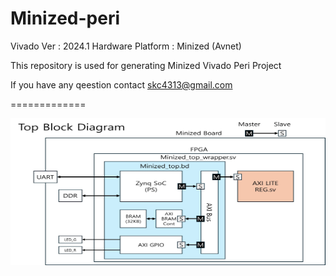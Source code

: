 # Minized-peri

Vivado Ver : 2024.1
Hardware Platform : Minized (Avnet)

This repository is used for generating Minized Vivado Peri Project

If you have any qeestion contact skc4313@gmail.com

=============
<p align="center"><img src="./zz_img/TOP_BLOCK_DIAGRAM.jpg" width="525px" height="235px" title="TOP_BLOCK_DIAGRAM"></img></p>